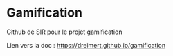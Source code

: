 # Gamification

Github de SIR pour le projet gamification

Lien vers la doc : https://dreimert.github.io/gamification
